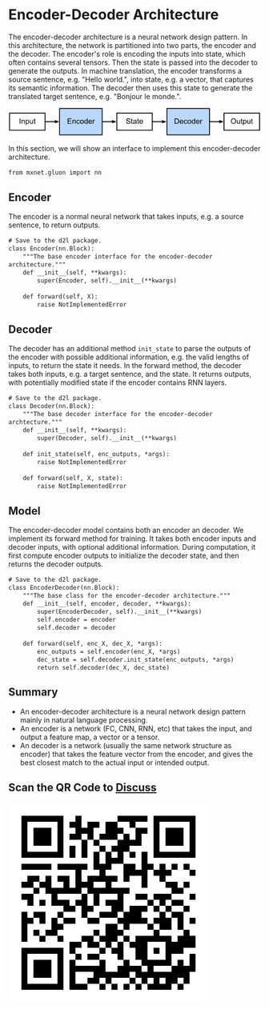 # Encoder-Decoder Architecture

The encoder-decoder architecture is a neural network design pattern. In this architecture, the network is partitioned into two parts, the encoder and the decoder. The encoder's role is encoding the inputs into state, which often contains several tensors. Then the state is passed into the decoder to generate the outputs. In machine translation, the encoder transforms a source sentence, e.g. "Hello world.", into state, e.g. a vector, that captures its semantic information. The decoder then uses this state to generate the translated target sentence, e.g. "Bonjour le monde.". 

![The encoder-decoder architecture.](../img/encoder-decoder.svg)

In this section, we will show an interface to implement this encoder-decoder architecture.

```{.python .input  n=1}
from mxnet.gluon import nn
```

## Encoder

The encoder is a normal neural network that takes inputs, e.g. a source sentence, to return outputs.

```{.python .input  n=2}
# Save to the d2l package.
class Encoder(nn.Block):
    """The base encoder interface for the encoder-decoder architecture."""
    def __init__(self, **kwargs):
        super(Encoder, self).__init__(**kwargs)

    def forward(self, X):
        raise NotImplementedError
```

## Decoder

The decoder has an additional method `init_state` to parse the outputs of the encoder with possible additional information, e.g. the valid lengths of inputs, to return the state it needs. In the forward method, the decoder takes both inputs, e.g. a target sentence, and the state. It returns outputs, with potentially modified state if the encoder contains RNN layers.

```{.python .input  n=3}
# Save to the d2l package.
class Decoder(nn.Block):
    """The base decoder interface for the encoder-decoder archtecture."""
    def __init__(self, **kwargs):
        super(Decoder, self).__init__(**kwargs)

    def init_state(self, enc_outputs, *args):
        raise NotImplementedError

    def forward(self, X, state):
        raise NotImplementedError
```

## Model

The encoder-decoder model contains both an encoder an decoder. We implement its forward method for training. It takes both encoder inputs and decoder inputs, with optional additional information. During computation, it first compute encoder outputs to initialize the decoder state, and then returns the decoder outputs.

```{.python .input  n=4}
# Save to the d2l package.
class EncoderDecoder(nn.Block):
    """The base class for the encoder-decoder architecture."""
    def __init__(self, encoder, decoder, **kwargs):
        super(EncoderDecoder, self).__init__(**kwargs)
        self.encoder = encoder
        self.decoder = decoder

    def forward(self, enc_X, dec_X, *args):
        enc_outputs = self.encoder(enc_X, *args)
        dec_state = self.decoder.init_state(enc_outputs, *args)
        return self.decoder(dec_X, dec_state)
```

## Summary

* An encoder-decoder architecture is a neural network design pattern mainly in natural language processing.
* An encoder is a network (FC, CNN, RNN, etc) that takes the input, and output a feature map, a vector or a tensor.
* An decoder is a network (usually the same network structure as encoder) that takes the feature vector from the encoder, and gives the best closest match to the actual input or intended output.


## Scan the QR Code to [Discuss](https://discuss.mxnet.io/t/encoder-decoder/2396)

![](../img/qr_encoder-decoder.svg)